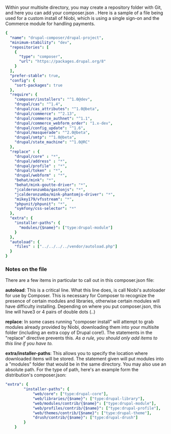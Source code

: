 Within your multisite directory, you may create a repository folder with Git, and here you can add your composer.json . Here is a sample of a file being used for a custom install of Niobi, which is using a single sign-on and the Commerce module for handling payments.

```yaml
{
  "name": "drupal-composer/drupal-project",
  "minimum-stability": "dev",
  "repositories": [
    {
      "type": "composer",
      "url": "https://packages.drupal.org/8"
    }
  ],
  "prefer-stable": true,
  "config": {
    "sort-packages": true
  },
  "require": {
    "composer/installers": "^1.0@dev",
    "drupal/cas": "^1.4",
    "drupal/cas_attributes": "^1.0@beta",
    "drupal/commerce": "^2.13",
    "drupal/commerce_authnet": "^1.1",
    "drupal/commerce_webform_order": "1.x-dev",
    "drupal/config_update": "^1.6",
    "drupal/masquerade": "^2.0@beta",
    "drupal/smtp": "^1.0@beta",
    "drupal/state_machine": "^1.0@RC"
  },
  "replace" : {
    "drupal/core" : "*",
    "drupal/address" : "*",
    "drupal/profile" : "*",
    "drupal/token" : "*",
    "drupal/webform" : "*",
    "behat/mink": "*",
    "behat/mink-goutte-driver": "*",
    "jcalderonzumba/gastonjs": "*",
    "jcalderonzumba/mink-phantomjs-driver": "*",
    "mikey179/vfsstream": "*",
    "phpunit/phpunit": "*",
    "symfony/css-selector": "*"
  },
  "extra": {
    "installer-paths": {
      "modules/{$name}": ["type:drupal-module"]
    }
  },
  "autoload": {
    "files" : ["../../../../vendor/autoload.php"]
  }
}
```

### Notes on the file

There are a few items in particular to call out in this composer.json file:

**autoload**: This is a critical line. What this line does, is call Niobi's autoloader for use by Composer. This is necessary for Composer to recognize the presence of certain modules and libraries, otherwise certain modules will have difficulty installing. Depending on where you put composer.json, this line will have3 or 4 pairs of double dots (..)

**replace**: In some cases running "composer install" will attempt to grab modules already provided by Niobi, downloading them into your multisite folder (including an extra copy of Drupal core!). The statements in the "replace" directive prevents this. _As a rule, you should only add items to this line if you have to._

**extra/installer-paths**: This allows you to specify the location where downloaded items will be stored. The statement given will put modules into a "modules" folder that would be in the same directory. You may also use an absolute path. For the type of path, here's an example form the distribution's composer.json:

```yaml
"extra": {
        "installer-paths": {
            "web/core": ["type:drupal-core"],
            "web/libraries/{$name}": ["type:drupal-library"],
            "web/modules/contrib/{$name}": ["type:drupal-module"],
            "web/profiles/contrib/{$name}": ["type:drupal-profile"],
            "web/themes/contrib/{$name}": ["type:drupal-theme"],
            "drush/contrib/{$name}": ["type:drupal-drush"]
        }
    }
```